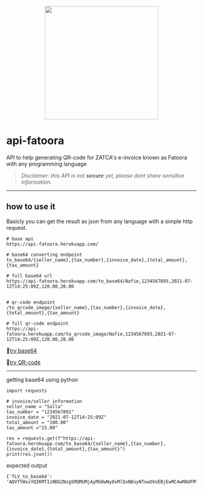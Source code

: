 <p align="center">
  <img align="center" src="https://github.com/NafieAlhilaly/api-fatoora/blob/main/images/secret-qr-code.png" width=300/>
</p>


# api-fatoora
API to help generating QR-code for ZATCA's e-invoice known as Fatoora with any programming language

> _Disclaimer: this API is not **secure** yet, please dont share sensitive information._

---------
## how to use it 
Basicly you can get the result as json from any language with a simple http request.
```
# base api
https://api-fatoora.herokuapp.com/

# base64 converting endpoint
to_base64/{seller_name},{tax_number},{invoice_date},{total_amount},{tax_amount}

# full base64 url
https://api-fatoora.herokuapp.com/to_base64/Nafie,1234567893,2021-07-12T14:25:09Z,120.00,20.00


# qr-code endpoint
/to_qrcode_image/{seller_name},{tax_number},{invoice_date},{total_amount},{tax_amount}

# full qr-code endpoint
https://api-fatoora.herokuapp.com/to_qrcode_image/Nafie,1234567893,2021-07-12T14:25:09Z,120.00,20.00
```

🔗[try base64](https://api-fatoora.herokuapp.com/to_base64/Nafie,1234567893,2021-07-12T14:25:09Z,120.00,20.00)

🔗[try QR-code](https://api-fatoora.herokuapp.com/to_qrcode_image/Nafie,1234567893,2021-07-12T14:25:09Z,120.00,20.00)


------------

getting base64 using python 
```
import requests

# invoice/seller information
seller_name = "Salla"
tax_number = "1234567891"
invoice_date = "2021-07-12T14:25:09Z"
total_amount = "100.00"
tax_amount ="15.00"

res = requests.get(f"https://api-fatoora.herokuapp.com/to_base64/{seller_name},{tax_number},{invoice_date},{total_amount},{tax_amount}")
print(res.json())
```
expected output 
```
{'TLV_to_base64': 'AQVTYWxsYQIKMTIzNDU2Nzg5MQMUMjAyMS0wNy0xMlQxNDoyNTowOVoEBjEwMC4wMAUFMTUuMDA='}
```
